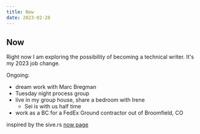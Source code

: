 ```yaml
---
title: Now
date: 2023-02-28
---
```

## Now

Right now I am exploring the possibility of becoming a technical writer. It's my 2023 job change.

Ongoing:
- dream work with Marc Bregman
- Tuesday night process group
- live in my group house, share a bedroom with Irene
    - Sei is with us half time
- work as a BC for a FedEx Ground contractor out of Broomfield, CO

inspired by the sive.rs [now page](https://sive.rs/now)

